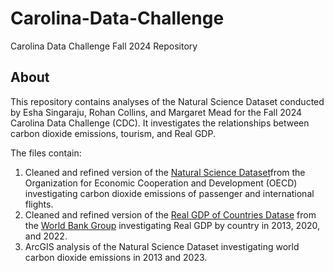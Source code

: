 # Carolina-Data-Challenge
Carolina Data Challenge Fall 2024 Repository 

## About
This repository contains analyses of the Natural Science Dataset conducted by Esha Singaraju, Rohan Collins, and Margaret Mead for the Fall 2024 Carolina Data Challenge (CDC). It investigates the relationships between carbon dioxide emissions, tourism, and Real GDP. 

The files contain:
  1. Cleaned and refined version of the [Natural Science Dataset]([url](https://data-explorer.oecd.org/vis?df[ds]=DisseminateFinalDMZ&df[id]=DSD_AIR_TRANSPORT%40DF_AIR_TRANSPORT&df[ag]=OECD.SDD.NAD.SEEA&dq=ZWE%2BZMB%2BYEM%2BVNM%2BVEN%2BVUT%2BUZB%2BURY%2BARE%2BUKR%2BUGA%2BTUN%2BTUV%2BTKM%2BTTO%2BTON%2BTGO%2BTLS%2BTHA%2BTZA%2BTJK%2BTWN%2BSYR%2BSUR%2BSDN%2BLKA%2BSSD%2BZAF%2BSOM%2BSLB%2BSRB%2BSYC%2BSLE%2BSGP%2BSXM%2BSEN%2BSAU%2BSTP%2BSMR%2BWSM%2BROU%2BRUS%2BRWA%2BKNA%2BLCA%2BVCT%2BQAT%2BPHL%2BPER%2BPRY%2BPNG%2BNIU%2BMKD%2BOMN%2BPAK%2BPLW%2BPAN%2BNGA%2BNER%2BNIC%2BNPL%2BNRU%2BNAM%2BMMR%2BMOZ%2BMAR%2BMUS%2BFSM%2BMDA%2BMCO%2BMNG%2BMNE%2BMRT%2BMHL%2BMLT%2BMLI%2BMDV%2BMYS%2BMWI%2BMDG%2BMAC%2BLBY%2BLBR%2BLSO%2BLBN%2BLAO%2BKGZ%2BKWT%2BXKV%2BKIR%2BKEN%2BKAZ%2BJOR%2BJEY%2BJAM%2BIRN%2BIRQ%2BHKG%2BIND%2BIDN%2BHND%2BHTI%2BGIN%2BGNB%2BGUY%2BGHA%2BGTM%2BGRD%2BGEO%2BGMB%2BGAB%2BFJI%2BETH%2BSWZ%2BERI%2BGNQ%2BSLV%2BEGY%2BDJI%2BDMA%2BDOM%2BECU%2BCOD%2BPRK%2BCYP%2BHRV%2BCUB%2BCXR%2BCOM%2BCCK%2BCOG%2BCOK%2BCIV%2BTCD%2BCHN%2BCPV%2BKHM%2BCMR%2BCAF%2BBDI%2BBFA%2BBGR%2BBRN%2BBRA%2BBWA%2BBLZ%2BBEN%2BBTN%2BBOL%2BBIH%2BBLR%2BBGD%2BBHS%2BARM%2BAZE%2BBHR%2BBRB%2BARG%2BATG%2BAGO%2BDZA%2BALB%2BAFG%2BAUS%2BBEL%2BAUT%2BCOL%2BCHL%2BCAN%2BEST%2BDNK%2BCZE%2BCRI%2BFIN%2BFRA%2BDEU%2BHUN%2BIRL%2BGRC%2BISL%2BLTU%2BLUX%2BLVA%2BKOR%2BJPN%2BITA%2BISR%2BMEX%2BNLD%2BNZL%2BPRT%2BPOL%2BNOR%2BSVK%2BSVN%2BESP%2BSWE%2BCHE%2BTUR%2BGBR%2BUSA......P.NRES_INT_FROM%2BRES_INT_OUT%2BRES_INT_TO%2BRES_INT_FROM.&pd=2013%2C2023&to[TIME_PERIOD]=false&vw=ov))from the Organization for Economic Cooperation and Development (OECD) investigating carbon dioxide emissions of passenger and international flights. 
  2. Cleaned and refined version of the [Real GDP of Countries Datase]([url](https://data.worldbank.org/indicator/NY.GDP.MKTP.CD)) from the [World Bank Group]([url](https://www.worldbank.org/en/home)) investigating Real GDP by country in 2013, 2020, and 2022. 
  4. ArcGIS analysis of the Natural Science Dataset investigating world carbon dioxide emissions in 2013 and 2023. 
